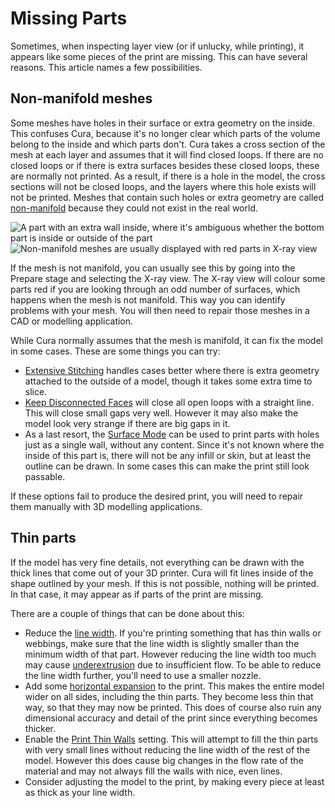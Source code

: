 Missing Parts
====
Sometimes, when inspecting layer view (or if unlucky, while printing), it appears like some pieces of the print are missing. This can have several reasons. This article names a few possibilities.

Non-manifold meshes
----
Some meshes have holes in their surface or extra geometry on the inside. This confuses Cura, because it's no longer clear which parts of the volume belong to the inside and which parts don't. Cura takes a cross section of the mesh at each layer and assumes that it will find closed loops. If there are no closed loops or if there is extra surfaces besides these closed loops, these are normally not printed. As a result, if there is a hole in the model, the cross sections will not be closed loops, and the layers where this hole exists will not be printed. Meshes that contain such holes or extra geometry are called [non-manifold](https://en.wikipedia.org/wiki/Manifold) because they could not exist in the real world. 

![A part with an extra wall inside, where it's ambiguous whether the bottom part is inside or outside of the part](../images/non_manifold_inside.svg)
![Non-manifold meshes are usually displayed with red parts in X-ray view](../images/x_ray.png)

If the mesh is not manifold, you can usually see this by going into the Prepare stage and selecting the X-ray view. The X-ray view will colour some parts red if you are looking through an odd number of surfaces, which happens when the mesh is not manifold. This way you can identify problems with your mesh. You will then need to repair those meshes in a CAD or modelling application.

While Cura normally assumes that the mesh is manifold, it can fix the model in some cases. These are some things you can try:
* [Extensive Stitching](../meshfix/meshfix_extensive_stitching.md) handles cases better where there is extra geometry attached to the outside of a model, though it takes some extra time to slice.
* [Keep Disconnected Faces](../meshfix/meshfix_keep_open_polygons.md) will close all open loops with a straight line. This will close small gaps very well. However it may also make the model look very strange if there are big gaps in it.
* As a last resort, the [Surface Mode](../blackmagic/magic_mesh_surface_mode.md) can be used to print parts with holes just as a single wall, without any content. Since it's not known where the inside of this part is, there will not be any infill or skin, but at least the outline can be drawn. In some cases this can make the print still look passable.

If these options fail to produce the desired print, you will need to repair them manually with 3D modelling applications.

Thin parts
----
If the model has very fine details, not everything can be drawn with the thick lines that come out of your 3D printer. Cura will fit lines inside of the shape outlined by your mesh. If this is not possible, nothing will be printed. In that case, it may appear as if parts of the print are missing.

There are a couple of things that can be done about this:
* Reduce the [line width](../resolution/line_width.md). If you're printing something that has thin walls or webbings, make sure that the line width is slightly smaller than the minimum width of that part. However reducing the line width too much may cause [underextrusion](underextrusion.md) due to insufficient flow. To be able to reduce the line width further, you'll need to use a smaller nozzle.
* Add some [horizontal expansion](../shell/xy_offset.md) to the print. This makes the entire model wider on all sides, including the thin parts. They become less thin that way, so that they may now be printed. This does of course also ruin any dimensional accuracy and detail of the print since everything becomes thicker.
* Enable the [Print Thin Walls](../shell/fill_outline_gaps.md) setting. This will attempt to fill the thin parts with very small lines without reducing the line width of the rest of the model. However this does cause big changes in the flow rate of the material and may not always fill the walls with nice, even lines.
* Consider adjusting the model to the print, by making every piece at least as thick as your line width.